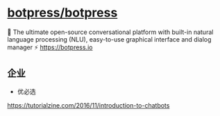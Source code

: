 # [botpress/botpress](https://github.com/botpress/botpress)

🤖 The ultimate open-source conversational platform with built-in natural language processing (NLU), easy-to-use graphical interface and dialog manager ⚡ https://botpress.io

## 企业

* 优必选

<https://tutorialzine.com/2016/11/introduction-to-chatbots>
